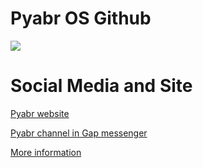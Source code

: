 # Pyabr OS Github

![](https://avatars.githubusercontent.com/u/65445397?s=200&v=4)

# Social Media and Site

[Pyabr website](https://pyabr.ir)

[Pyabr channel in Gap messenger](https://gap.im/pyabr)

[More information](https://zil.ink/pyabr)


